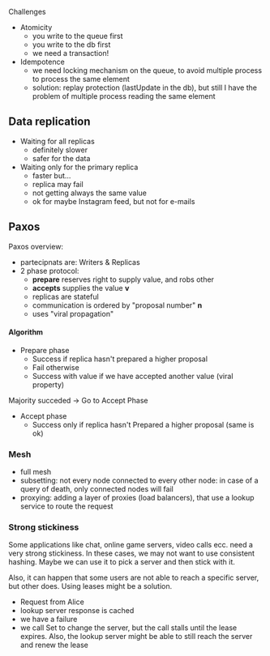 Challenges
- Atomicity
	- you write to the queue first
	- you write to the db first
	- we need a transaction!
- Idempotence
	- we need locking mechanism on the queue, to avoid multiple process to process the same element
	- solution: replay protection (lastUpdate in the db), but still I have the problem of multiple process reading the same element

## Data replication
- Waiting for all replicas
	- definitely slower
	- safer for the data
- Waiting only for the primary replica
	- faster but...
	- replica may fail
	- not getting always the same value
	- ok for maybe Instagram feed, but not for e-mails

## Paxos
Paxos overview:
- partecipnats are: Writers & Replicas
- 2 phase protocol:
	- **prepare** reserves right to supply value, and robs other
	- **accepts** supplies the value **v**
	- replicas are stateful
	- communication is ordered by "proposal number" **n**
	- uses "viral propagation"

#### Algorithm
- Prepare phase
	- Success if replica hasn't prepared a higher proposal
	- Fail otherwise
	- Success with value if we have accepted another value (viral property)

Majority succeded -> Go to Accept Phase

- Accept phase
	- Success only if replica hasn't Prepared a higher proposal (same is ok)

### Mesh
- full mesh
- subsetting: not every node connected to every other node: in case of a query of death, only connected nodes will fail
- proxying: adding a layer of proxies (load balancers), that use a lookup service to route the request

### Strong stickiness
Some applications like chat, online game servers, video calls ecc. need a very strong stickiness.
In these cases, we may not want to use consistent hashing. Maybe we can use it to pick a server and then stick with it.

Also, it can happen that some users are not able to reach a specific server, but other does.
Using leases might be a solution.

- Request from Alice
- lookup server response is cached
- we have a failure
- we call Set to change the server, but the call stalls until the lease expires. Also, the lookup server might be able to still reach the server and renew the lease
